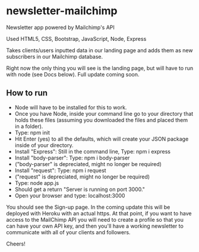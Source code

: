# newsletter-mailchimp
Newsletter app powered by Mailchimp's API

Used HTML5, CSS, Bootstrap, JavaScript, Node, Express

Takes clients/users inputted data in our landing page and adds them as new subscribers in our Mailchimp database.

Right now the only thing you will see is the landing page, but will have to run with node (see Docs below). Full update coming soon.

## How to run

- Node will have to be installed for this to work.
- Once you have Node, inside your command line go to your directory that holds these files (assuming you downloaded the files and placed them in a folder).
- Type: npm init
- Hit Enter (yes) to all the defaults, which will create your JSON package inside of your directory.
- Install "Express": Still in the command line, Type: npm i express
- Install "body-parser": Type: npm i body-parser
- ("body-parser" is depreciated, might no longer be required)
- Install "request": Type: npm i request 
- ("request" is depreciated, might no longer be required)
- Type: node app.js
- Should get a return "Server is running on port 3000."
- Open your browser and type: localhost:3000

You should see the Sign-up page. In the coming update this will be deployed with Heroku with an actual https. At that point, if you want to have access to the MailChimp API you will need to create a profile so that you can have your own API key, and then you'll have a working newsletter to communicate with all of your clients and followers.

Cheers!
